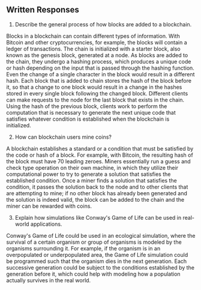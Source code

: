 ## Written Responses

1. Describe the general process of how blocks are added to a blockchain.

Blocks in a blockchain can contain different types of information. With Bitcoin and other cryptocurrencies, for example, the blocks will contain a ledger of transactions. The chain is initialized with a starter block, also known as the genesis block, generated at a node. As blocks are added to the chain, they undergo a hashing process, which produces a unique code or hash depending on the input that is passed through the hashing function. Even the change of a single character in the block would result in a different hash. Each block that is added to chain stores the hash of the block before it, so that a change to one block would result in a change in the hashes stored in every single block following the changed block. Different clients can make requests to the node for the last block that exists in the chain. Using the hash of the previous block, clients work to  perform the computation that is necessary to generate the next unique code that satisfies whatever condition is established when the blockchain is initialized. 

2. How can blockchain users mine coins?

A blockchain establishes a standard or a condition that must be satisfied by the code or hash of a block. For example, with Bitcoin, the resulting hash of the block must have 70 leading zeroes. Miners essentially run a guess and check type operation on their own machine, in which they utilize their computational power to try to generate a solution that satisfies the established condition. Once a miner finds a solution that satisfies the condition, it passes the solution back to the node and to other clients that are attempting to mine; if no other block has already been generated and the solution is indeed valid, the block can be added to the chain and the miner can be rewarded with coins.

3. Explain how simulations like Conway's Game of Life can be used in real-world applications.

Conway's Game of Life could be used in an ecological simulation, where the survival of a certain organism or group of organisms is modeled by the organisms surrounding it. For example, if the organism is in an overpopulated or underpopulated area, the Game of Life simulation could be programmed such that the organism dies in the next generation. Each successive generation could be subject to the conditions established by the generation before it, which could help with modeling how a population actually survives in the real world.
